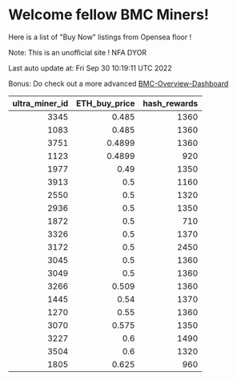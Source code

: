 # Welcome fellow BMC Miners!
Here is a list of "Buy Now" listings from Opensea floor !

Note: This is an unofficial site ! NFA DYOR

Last auto update at: Fri Sep 30 10:19:11 UTC 2022

Bonus: Do check out a more advanced [BMC-Overview-Dashboard](https://dune.com/defifunk/BMC-Overview-Dashboard)


|   ultra_miner_id |   ETH_buy_price |   hash_rewards |
|-----------------:|----------------:|---------------:|
|             3345 |          0.485  |           1360 |
|             1083 |          0.485  |           1360 |
|             3751 |          0.4899 |           1360 |
|             1123 |          0.4899 |            920 |
|             1977 |          0.49   |           1350 |
|             3913 |          0.5    |           1160 |
|             2550 |          0.5    |           1320 |
|             2936 |          0.5    |           1350 |
|             1872 |          0.5    |            710 |
|             3326 |          0.5    |           1370 |
|             3172 |          0.5    |           2450 |
|             3045 |          0.5    |           1360 |
|             3049 |          0.5    |           1360 |
|             3266 |          0.509  |           1360 |
|             1445 |          0.54   |           1370 |
|             1270 |          0.55   |           1360 |
|             3070 |          0.575  |           1350 |
|             3227 |          0.6    |           1490 |
|             3504 |          0.6    |           1320 |
|             1805 |          0.625  |            960 |